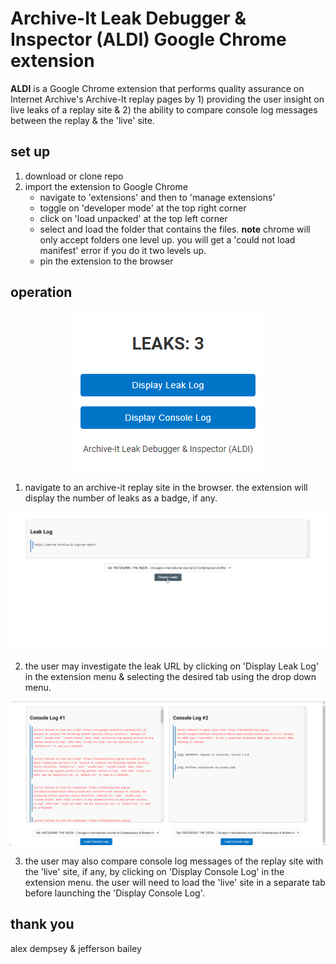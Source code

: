 # Archive-It Leak Debugger & Inspector (ALDI) Google Chrome extension

**ALDI** is a Google Chrome extension that performs quality assurance on Internet Archive's Archive-It replay pages by 1) providing the user insight on live leaks of a replay site & 2) the ability to compare console log messages between the replay & the 'live' site.

## set up

1. download or clone repo
2. import the extension to Google Chrome
   - navigate to 'extensions' and then to 'manage extensions'
   - toggle on 'developer mode' at the top right corner
   - click on 'load unpacked' at the top left corner
   - select and load the folder that contains the files. **note** chrome will only accept folders one level up. you will get a 'could not load manifest' error if you do it two levels up.
   - pin the extension to the browser

## operation

<div align="center">
  <img src="/images/readme/ui.png" alt="leakcount"/>
</div>

1. navigate to an archive-it replay site in the browser. the extension will display the number of leaks as a badge, if any.

![leakurl](/images/readme/leakurl.png)

2. the user may investigate the leak URL by clicking on 'Display Leak Log' in the extension menu & selecting the desired tab using the drop down menu.

![leakurl](/images/readme/compare.png)

3. the user may also compare console log messages of the replay site with the 'live' site, if any, by clicking on 'Display Console Log' in the extension menu. the user will need to load the 'live' site in a separate tab before launching the 'Display Console Log'.

## thank you

alex dempsey & jefferson bailey
